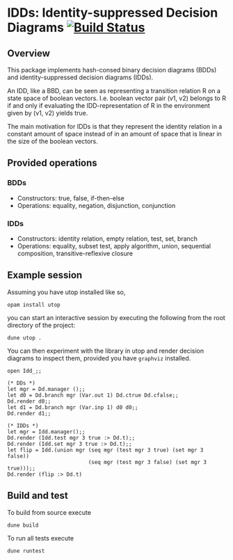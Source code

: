 # IDDs: Identity-suppressed Decision Diagrams [![Build Status](https://travis-ci.org/netkat-lang/idds.svg?branch=master)](https://travis-ci.org/netkat-lang/idds)
## Overview
This package implements hash-consed binary decision diagrams (BDDs) and identity-suppressed decision diagrams (IDDs).

An IDD, like a BBD, can be seen as representing a transition relation R on a state space of boolean vectors. I.e. boolean vector pair (v1, v2) belongs to R if and only if evaluating the IDD-representation of R in the environment given by (v1, v2) yields true.

The main motivation for IDDs is that they represent the identity relation in a constant amount of space instead of in an amount of space that is linear in the size of the boolean vectors.

## Provided operations
### BDDs
* Constructors: true, false, if-then-else
* Operations: equality, negation, disjunction, conjunction

### IDDs
* Constructors: identity relation, empty relation, test, set, branch
* Operations: equality, subset test, apply algorithm, union, sequential composition, transitive-reflexive closure

## Example session
Assuming you have utop installed like so,
```
opam install utop
```
you can start an interactive session by executing the following from the root directory of the project:
```
dune utop .
```

You can then experiment with the library in utop and render decision diagrams to inspect them, provided you have `graphviz` installed.
```
open Idd_;;

(* DDs *)
let mgr = Dd.manager ();;
let d0 = Dd.branch mgr (Var.out 1) Dd.ctrue Dd.cfalse;;
Dd.render d0;;
let d1 = Dd.branch mgr (Var.inp 1) d0 d0;;
Dd.render d1;;

(* IDDs *)
let mgr = Idd.manager();;
Dd.render (Idd.test mgr 3 true :> Dd.t);;
Dd.render (Idd.set mgr 3 true :> Dd.t);;
let flip = Idd.(union mgr (seq mgr (test mgr 3 true) (set mgr 3 false))
                          (seq mgr (test mgr 3 false) (set mgr 3 true)));;
Dd.render (flip :> Dd.t)
```

## Build and test
To build from source execute
```
dune build
```
To run all tests execute
```
dune runtest
```
